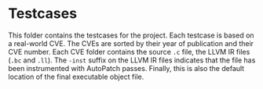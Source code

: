 # Testcases
This folder contains the testcases for the project. Each testcase is based on a real-world CVE. The CVEs are sorted by their year of publication and their CVE number. Each CVE folder contains the source `.c` file, the LLVM IR files (`.bc` and `.ll`). The `-inst` suffix on the LLVM IR files indicates that the file has been instrumented with AutoPatch passes. Finally, this is also the default location of the final executable object file.